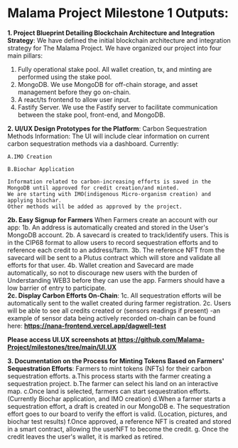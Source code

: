 # Malama Project Milestone 1 Outputs:

**1. Project Blueprint Detailing Blockchain Architecture and Integration Strategy**:
We have defined the initial blockchain architecture and integration strategy for The Malama Project. 
We have organized our project into four main pillars:
1. Fully operational stake pool. All wallet creation, tx, and minting are performed using the stake pool. 
2. MongoDB. We use MongoDB for off-chain storage, and asset management before they go on-chain.
3. A react/ts frontend to allow user input.
4. Fastify Server. We use the Fastify server to facilitate communication between the stake pool, front-end, and MongoDB.

**2. UI/UX Design Prototypes for the Platform**:
  Carbon Sequestration Methods Information:
    The UI will include clear information on current carbon sequestration methods via a dashboard. Currently: 

    A.IMO Creation 
    
    B.Biochar Application 
    
    Information related to carbon-increasing efforts is saved in the MongoDB until approved for credit creation/and minted.
    We are starting with IMO(indigenous Micro-organism creation) and applying biochar. 
    Other methods will be added as approved by the project.     
   
**2b. Easy Signup for Farmers**
  When Farmers create an account with our app:
  1b. An address is automatically created and stored in the User's MongoDB account.
  2b. A savecard is created to track/identify users. This is in the CIP68 format to allow users to record sequestration efforts and to reference each credit to an address/farm. 
  3b. The reference NFT from the savecard will be sent to a Plutus contract which will store and validate all efforts for that user. 
  4b. Wallet creation and Savecard are made automatically, so not to discourage new users with the burden of Understanding WEB3 before they can use the app. Farmers should have a low barrier of entry to participate.  
**2c. Display Carbon Efforts On-Chain**:
  1c. All sequestration efforts will be automatically sent to the wallet created during farmer registration. 
  2c. Users will be able to see all credits created or (sensors readings if present)
  -an example of sensor data being actively recorded on-chain can be found here: **https://nana-frontend.vercel.app/dagwell-test**

 **Please access UI.UX screenshots at https://github.com/Malama-Project/milestones/tree/main/UI.UX**

**3. Documentation on the Process for Minting Tokens Based on Farmers' Sequestration Efforts**:
  Farmers to mint tokens (NFTs) for their carbon sequestration efforts.
  a.This process starts with the farmer creating a sequestration project. 
  b.The farmer can select his land on an interactive map.
  c.Once land is selected, farmers can start sequestration efforts.(Currently Biochar application, and IMO creation)
  d.When a farmer starts a sequestration effort, a draft is created in our MongoDB
  e. The sequestration effort goes to our board to verify the effort is valid. (Location, pictures, and biochar test results)
  f.Once approved, a reference NFT is created and stored in a smart contract, allowing the userNFT to become the credit. 
  g. Once the credit leaves the user's wallet, it is marked as retired. 

  


